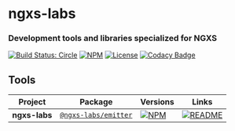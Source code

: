 # ngxs-labs
### Development tools and libraries specialized for NGXS

[![Build Status: Circle](https://circleci.com/gh/ngxs-labs/tools.svg?style=svg)](https://circleci.com/gh/ngxs-labs/tools)
[![NPM](https://badge.fury.io/js/%40ngxs-contrib%2Femitter.svg)](https://www.npmjs.com/package/@ngxs-contrib/emitter)
[![License](https://img.shields.io/badge/License-MIT-green.svg)](https://github.com/ngxs-labs/tools/blob/master/license)
[![Codacy Badge](https://api.codacy.com/project/badge/Grade/079272acc4104332b904dc6818929d06)](https://www.codacy.com/app/arturovt/emitter?utm_source=github.com&amp;utm_medium=referral&amp;utm_content=ngxs-contrib/emitter&amp;utm_campaign=Badge_Grade)

## Tools

| Project | Package | Versions | Links |
|---|---|---|---|
**ngxs-labs** | [`@ngxs-labs/emitter`](https://npmjs.com/package/@ngxs-contrib/emitter) | [![NPM](https://badge.fury.io/js/%40ngxs-contrib%2Femitter.svg)](https://www.npmjs.com/package/@ngxs-contrib/emitter) | [![README](https://img.shields.io/badge/README--green.svg)](https://github.com/ngxs-contrib/emitter/blob/master/packages/emitter/readme.md)
